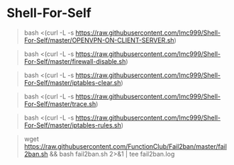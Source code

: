 # Shell-For-Self

> bash <(curl -L -s https://raw.githubusercontent.com/lmc999/Shell-For-Self/master/OPENVPN-ON-CLIENT-SERVER.sh)


> bash <(curl -L -s https://raw.githubusercontent.com/lmc999/Shell-For-Self/master/firewall-disable.sh)

> bash <(curl -L -s https://raw.githubusercontent.com/lmc999/Shell-For-Self/master/iptables-clear.sh)

> bash <(curl -L -s https://raw.githubusercontent.com/lmc999/Shell-For-Self/master/trace.sh)

> bash <(curl -L -s https://raw.githubusercontent.com/lmc999/Shell-For-Self/master/iptables-rules.sh)

> wget https://raw.githubusercontent.com/FunctionClub/Fail2ban/master/fail2ban.sh && bash fail2ban.sh 2>&1 | tee fail2ban.log
